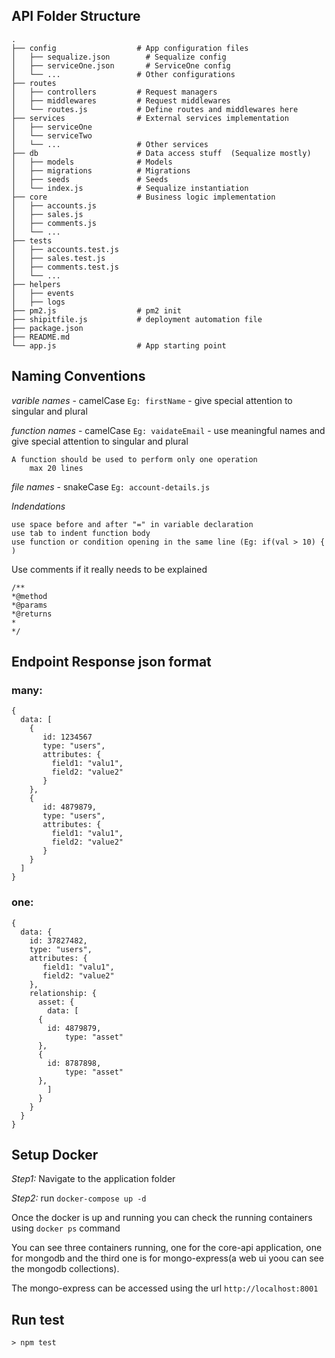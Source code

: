 ## API Folder Structure

```
.
├── config                  # App configuration files
│   ├── sequalize.json        # Sequalize config
│   ├── serviceOne.json       # ServiceOne config
│   └── ...                 # Other configurations
├── routes                  
│   ├── controllers         # Request managers
│   ├── middlewares         # Request middlewares
│   └── routes.js           # Define routes and middlewares here
├── services                # External services implementation   
│   ├── serviceOne
│   └── serviceTwo
│   └── ...                 # Other services
├── db                      # Data access stuff  (Sequalize mostly)
│   ├── models              # Models
│   ├── migrations          # Migrations
│   ├── seeds               # Seeds
│   └── index.js            # Sequalize instantiation
├── core                    # Business logic implementation
│   ├── accounts.js         
│   ├── sales.js            
│   ├── comments.js              
│   └── ...   
├── tests                    
│   ├── accounts.test.js         
│   ├── sales.test.js            
│   ├── comments.test.js              
│   └── ...  
├── helpers     
│   ├── events         
│   ├── logs            
├── pm2.js                  # pm2 init
├── shipitfile.js           # deployment automation file
├── package.json           
├── README.md         
└── app.js                  # App starting point

```

## Naming Conventions
*varible names* - camelCase `Eg: firstName` - give special attention to singular and plural

*function names* - camelCase `Eg: vaidateEmail` - use meaningful names and give special attention to singular and plural

	A function should be used to perform only one operation
        max 20 lines
        
*file names* - snakeCase `Eg: account-details.js`

*Indendations*

	use space before and after "=" in variable declaration
	use tab to indent function body	
	use function or condition opening in the same line (Eg: if(val > 10) { )
    
Use comments if it really needs to be explained

```
/**
*@method 
*@params 
*@returns 
*
*/
```


## Endpoint Response json format


### many:

```
{
  data: [
    {
       id: 1234567
       type: "users",
       attributes: {
         field1: "valu1",
         field2: "value2"
       }
    },
    {
       id: 4879879,
       type: "users",
       attributes: {
         field1: "valu1",
         field2: "value2"
       }
    }
  ]
}
```


### one:

```
{
  data: {
    id: 37827482,
    type: "users",
    attributes: {
       field1: "valu1",
       field2: "value2"
    },
    relationship: {
      asset: {
        data: [
	  {
	    id: 4879879,
            type: "asset"
	  },
	  {
	    id: 8787898,
            type: "asset"
	  },
        ]
      }	 
    }
  }
}
```

## Setup Docker
*Step1:* Navigate to the application folder

*Step2:* run `docker-compose up -d`

Once the docker is up and running you can check the running containers using `docker ps` command

You can see three containers running, one for the core-api application, one for mongodb and the third one is for mongo-express(a web ui yoou can see the mongodb collections).

The mongo-express can be accessed using the url `http://localhost:8001`

## Run test
`> npm test`

